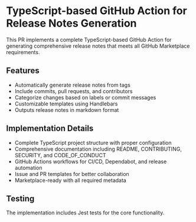 # TypeScript-based GitHub Action for Release Notes Generation

This PR implements a complete TypeScript-based GitHub Action for generating comprehensive release notes that meets all GitHub Marketplace requirements.

## Features

- Automatically generate release notes from tags
- Include commits, pull requests, and contributors
- Categorize changes based on labels or commit messages
- Customizable templates using Handlebars
- Outputs release notes in markdown format

## Implementation Details

- Complete TypeScript project structure with proper configuration
- Comprehensive documentation including README, CONTRIBUTING, SECURITY, and CODE_OF_CONDUCT
- GitHub Actions workflows for CI/CD, Dependabot, and release automation
- Issue and PR templates for better collaboration
- Marketplace-ready with all required metadata

## Testing

The implementation includes Jest tests for the core functionality.


